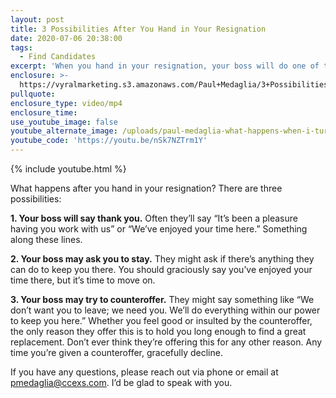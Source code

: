```yaml
---
layout: post
title: 3 Possibilities After You Hand in Your Resignation
date: 2020-07-06 20:38:00
tags:
  - Find Candidates
excerpt: 'When you hand in your resignation, your boss will do one of three things.'
enclosure: >-
  https://vyralmarketing.s3.amazonaws.com/Paul+Medaglia/3+Possibilities+After+You+Hand+in+Your+Resignation.mp4
pullquote:
enclosure_type: video/mp4
enclosure_time:
use_youtube_image: false
youtube_alternate_image: /uploads/paul-medaglia-what-happens-when-i-turn-in-my-resignation-yt.jpg
youtube_code: 'https://youtu.be/nSk7NZTrm1Y'
---
```


{% include youtube.html %}

What happens after you hand in your resignation? There are three possibilities:

**1\. Your boss will say thank you.** Often they’ll say “It’s been a pleasure having you work with us” or “We’ve enjoyed your time here.” Something along these lines.

**2\. Your boss may ask you to stay.** They might ask if there’s anything they can do to keep you there. You should graciously say you’ve enjoyed your time there, but it’s time to move on.

**3\. Your boss may try to counteroffer.** They might say something like “We don’t want you to leave; we need you. We’ll do everything within our power to keep you here.” Whether you feel good or insulted by the counteroffer, the only reason they offer this is to hold you long enough to find a great replacement. Don’t ever think they’re offering this for any other reason. Any time you’re given a counteroffer, gracefully decline.&nbsp;

If you have any questions, please reach out via phone or email at pmedaglia@ccexs.com. I’d be glad to speak with you.